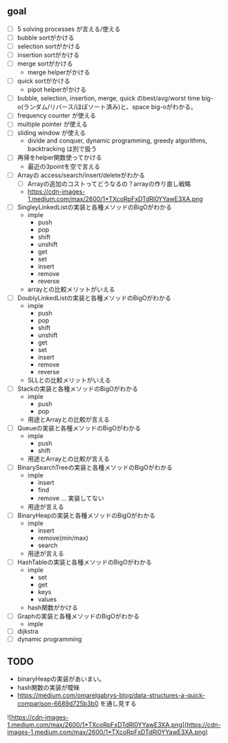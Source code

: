 ## goal
- [ ] 5 solving processes が言える/使える
- [ ] bubble sortがかける
- [ ] selection sortがかける
- [ ] insertion sortがかける
- [ ] merge sortがかける
	- merge helperがかける
- [ ] quick sortがかける
	- pipot helperがかける
- [ ] bubble, selection, insertion, merge, quick のbest/avg/worst time big-o(ランダム/リバース/ほぼソート済み)と、space big-oがわかる。
- [ ] frequency counter が使える
- [ ] multiple pointer が使える
- [ ] sliding window が使える
	- divide and conquer, dynamic programming, greedy algorithms, backtracking は別で扱う
- [ ] 再帰をhelper関数使ってかける
	- 最近の3pointを空で言える
- [ ] Arrayの access/search/insert/deleteがわかる
	- [ ] Arrayの追加のコストってどうなるの？arrayの作り直し戦略
	- https://cdn-images-1.medium.com/max/2600/1*TXcoRpFxDTdRl0YYawE3XA.png
- [ ] SingleyLinkedListの実装と各種メソッドのBigOがわかる
	- imple
		- push
		- pop
		- shift
		- unshift
		- get
		- set
		- insert
		- remove 
		- reverse
	- arrayとの比較メリットがいえる
- [ ] DoublyLinkedListの実装と各種メソッドのBigOがわかる	
	- imple
		- push
		- pop
		- shift
		- unshift
		- get
		- set
		- insert
		- remove 
		- reverse
	- SLLとの比較メリットがいえる
- [ ] Stackの実装と各種メソッドのBigOがわかる	
	- imple
		- push
		- pop
	- 用途とArrayとの比較が言える
- [ ] Queueの実装と各種メソッドのBigOがわかる	
	- imple
		- push
		- shift
	- 用途とArrayとの比較が言える
- [ ] BinarySearchTreeの実装と各種メソッドのBigOがわかる
	- imple
		- insert
		- find
		- remove ... 実装してない
    - 用途が言える
- [ ] BinaryHeapの実装と各種メソッドのBigOがわかる	
	- imple
		- insert
		- remove(min/max)
		- search
	- 用途が言える
- [ ] HashTableの実装と各種メソッドのBigOがわかる	
	- imple
		- set
		- get
		- keys
		- values
	- hash関数がかける
- [ ] Graphの実装と各種メソッドのBigOがわかる	
	- imple
- [ ] dijkstra
- [ ] dynamic programming

## TODO
- binaryHeapの実装があいまい。
- hash関数の実装が曖昧
- https://medium.com/omarelgabrys-blog/data-structures-a-quick-comparison-6689d725b3b0 を通し見する

![https://cdn-images-1.medium.com/max/2600/1*TXcoRpFxDTdRl0YYawE3XA.png](https://cdn-images-1.medium.com/max/2600/1*TXcoRpFxDTdRl0YYawE3XA.png)